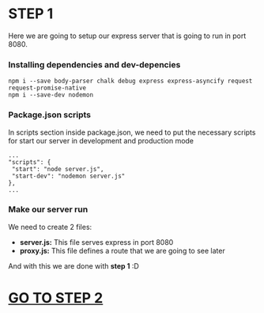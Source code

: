 # STEP 1

Here we are going to setup our express server that is going to run in port 8080.

### Installing dependencies and dev-depencies

```
npm i --save body-parser chalk debug express express-asyncify request request-promise-native
npm i --save-dev nodemon
```

### Package.json scripts

In scripts section inside package.json, we need to put the necessary scripts for start our server in development and production mode

 ```
...
"scripts": {
  "start": "node server.js",
  "start-dev": "nodemon server.js"
},
...
```

### Make our server run

We need to create 2 files:
* **server.js:** This file serves express in port 8080
* **proxy.js:** This file defines a route that we are going to see later

And with this we are done with **step 1** :D

# [GO TO STEP 2](https://github.com/jegarcia28/gapgent/tree/step/2)